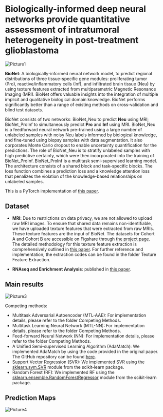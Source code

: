 # Biologically-informed deep neural networks provide quantitative assessment of intratumoral heterogeneity in post-treatment glioblastoma
![Picture1](https://github.com/hairongw/BioNet/assets/30871667/e2d4f3c6-592e-443a-924a-fe1452a8531d)

**BioNet**: A biologically-informed neural network model, to predict regional distributions of three tissue-specific gene modules: proliferating tumor (Pro), reactive/inflammatory cells (Inf), and infiltrated brain tissue (Neu) by using texture features extracted from multiparametric Magnetic Resonance Imaging (MRI). BioNet offers valuable insights into the integration of multiple implicit and qualitative biological domain knowledge. BioNet performs significantly better than a range of existing methods on cross-validation and blind test datasets. 

BioNet consists of two networks: BioNet_Neu to predict **Neu** using MRI; BioNet_ProInf to simultaneously predict **Pro** and **Inf** using MRI. BioNet_Neu is a feedforward neural network pre-trained using a large number of unlabeled samples with noisy Neu labels informed by biological knowledge, and fine-tuned using biopsy samples with data augmentation. It also corporates Monte Carlo dropout to enable uncertainty quantification for the predictions. The role of BioNet_Neu is to stratify unlabeled samples with high predictive certainty, which were then incorporated into the training of BioNet_ProInf. BioNet_ProInf is a multitask semi-supervised learning model. The architecture consists of a shared block and task-specific blocks. The loss function combines a prediction loss and a knowledge attention loss that penalizes the violation of the knowledge-based relationships on unlabeled samples.

This is a PyTorch implementation of [this paper](https://www.biorxiv.org/content/10.1101/2022.12.20.521086v3.full.pdf).

## Dataset
- **MRI**: Due to restrictions on data privacy, we are not allowed to upload raw MRI images. To ensure that shared data remains non-identifiable, we have uploaded texture features that were extracted from raw MRIs. These texture features are the input of BioNet. The datasets for Cohort A and Cohort B are accessible on Figshare through [the project page](https://figshare.com/projects/Texture_features_of_Multiparametric_MRI_-_Recurrent_Glioblastoma/193223). The detailed methodology for this texture feature extraction is comprehensively outlined in [this paper](https://www.nature.com/articles/s41598-021-83141-z). For further reference and implementation, the extraction codes can be found in the folder Texture Feature Extraction.

- **RNAseq and Enrichment Analysis**: published in [this paper](https://www.nature.com/articles/s41467-023-38186-1).

## Main results
![Picture3](https://github.com/hairongw/BioNet/assets/30871667/cd3ad781-6cbb-4878-82b8-ffff9c1673bc)

Competing methods:
- Multitask Adversarial Autoencoder (MTL-AAE): For implementation details, please refer to the folder Competing Methods.
- Multitask Learning Neural Network (MTL-NN): For implementation details, please refer to the folder Competing Methods.
- Feed-forward Neural Network (NN): For implementation details, please refer to the folder Competing Methods.
- A Unified Semi-supervised Learning Algorithm (AdaMatch): We implemented AdaMatch by using the code provided in the original paper. The GitHub repository can be found [here](https://github.com/google-research/adamatch).
- Support Vector Regression (SVR): We implemented SVR using the [sklearn.svm.SVR](https://scikit-learn.org/stable/modules/generated/sklearn.svm.SVR.html) module from the scikit-learn package.
- Random Forest (RF): We implemented RF using the [sklearn.ensemble.RandomForestRegressor](https://scikit-learn.org/stable/modules/generated/sklearn.ensemble.RandomForestRegressor.html) module from the scikit-learn package.

## Prediction Maps
![Picture4](https://github.com/hairongw/BioNet/assets/30871667/01a8a6bc-f828-4fdf-88cf-ef1f14de5e16)






